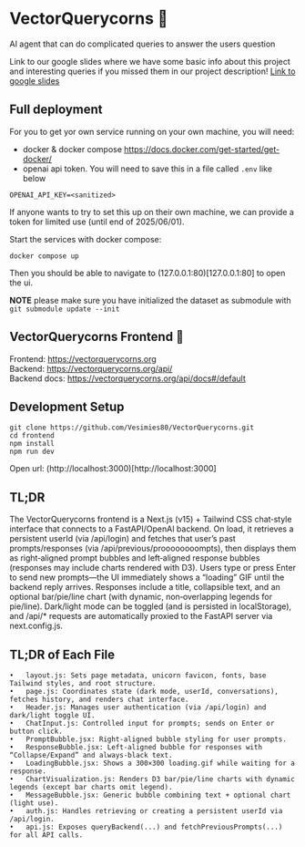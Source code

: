 # VectorQuerycorns 🦄
AI agent that can do complicated queries to answer the users question

Link to our google slides where we have some basic info about this project and interesting queries if you missed them in our project description!
[Link to google slides](https://docs.google.com/presentation/d/1lmrZfQ6yIltcm_q985mqo_saP6y-wPMPbO4fbmJZro4/edit?usp=sharing>)


## Full deployment

For you to get yor own service running on your own machine, you will need:

- docker & docker compose https://docs.docker.com/get-started/get-docker/
- openai api token. You will need to save this in a file called `.env` like below

```
OPENAI_API_KEY=<sanitized>
```

If anyone wants to try to set this up on their own machine, we can provide a token for limited use (until end of 2025/06/01).

Start the services with docker compose:

```
docker compose up
```

Then you should be able to navigate to (127.0.0.1:80)[127.0.0.1:80] to open the ui.

**NOTE** please make sure you have initialized the dataset as submodule with `git submodule update --init`

## VectorQuerycorns Frontend 🦄

Frontend: https://vectorquerycorns.org  
Backend: https://vectorquerycorns.org/api/  
Backend docs: https://vectorquerycorns.org/api/docs#/default  


## Development Setup 

```
git clone https://github.com/Vesimies80/VectorQuerycorns.git
cd frontend
npm install
npm run dev
```

Open url: (http://localhost:3000)[http://localhost:3000]

## TL;DR
The VectorQuerycorns frontend is a Next.js (v15) + Tailwind CSS chat‐style interface that connects to a FastAPI/OpenAI backend. On load, it retrieves a persistent userId (via /api/login) and fetches that user’s past prompts/responses (via /api/previous/proooooooompts), then displays them as right‐aligned prompt bubbles and left‐aligned response bubbles (responses may include charts rendered with D3). Users type or press Enter to send new prompts—the UI immediately shows a “loading” GIF until the backend reply arrives. Responses include a title, collapsible text, and an optional bar/pie/line chart (with dynamic, non‐overlapping legends for pie/line). Dark/light mode can be toggled (and is persisted in localStorage), and /api/* requests are automatically proxied to the FastAPI server via next.config.js.
    
## TL;DR of Each File
	•	layout.js: Sets page metadata, unicorn favicon, fonts, base Tailwind styles, and root structure.
	•	page.js: Coordinates state (dark mode, userId, conversations), fetches history, and renders chat interface.
	•	Header.js: Manages user authentication (via /api/login) and dark/light toggle UI.
	•	ChatInput.js: Controlled input for prompts; sends on Enter or button click.
	•	PromptBubble.jsx: Right‐aligned bubble styling for user prompts.
	•	ResponseBubble.jsx: Left‐aligned bubble for responses with “Collapse/Expand” and always‐black text.
	•	LoadingBubble.jsx: Shows a 300×300 loading.gif while waiting for a response.
	•	ChartVisualization.js: Renders D3 bar/pie/line charts with dynamic legends (except bar charts omit legend).
	•	MessageBubble.jsx: Generic bubble combining text + optional chart (light use).
	•	auth.js: Handles retrieving or creating a persistent userId via /api/login.
	•	api.js: Exposes queryBackend(...) and fetchPreviousPrompts(...) for all API calls.

